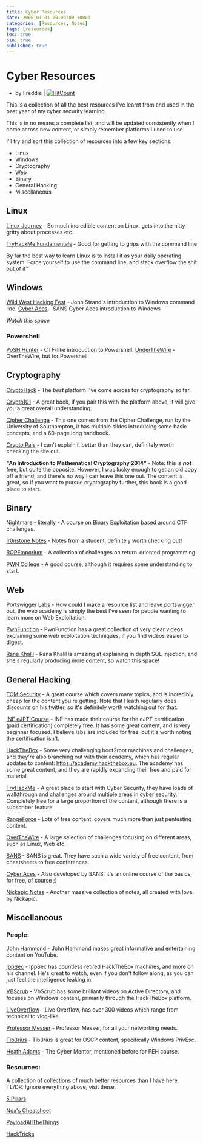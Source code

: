 ```yaml
---
title: Cyber Resources
date: 2000-01-01 00:00:00 +0000
categories: [Resources, Notes]
tags: [resources]
toc: true
pin: true
published: true
---
```



# Cyber Resources
- by Freddie | [![HitCount](http://hits.dwyl.com/Fr3dd1e/Fr3dd1egithubio/resources.svg?style=flat-square)](http://hits.dwyl.com/Fr3dd1e/Fr3dd1egithubio/resources)


This is a collection of all the best resources I've learnt from and used in the past year of my cyber security learning. 

This is in no means a complete list, and will be updated consistently when I come across new content, or simply remember platforms I used to use. 

I'll try and sort this collection of resources into a few key sections:
- Linux
- Windows
- Cryptography
- Web 
- Binary
- General Hacking
- Miscellaneous


## Linux
[Linux Journey](https://linuxjourney.com/) - So much incredible content on Linux, gets into the nitty gritty about processes etc.

[TryHackMe Fundamentals](https://tryhackme.com/module/linux-fundamentals) - Good for getting to grips with the command line

By far the best way to learn Linux is to install it as your daily operating system. 
Force yourself to use the command line, and stack overflow the shit out of it™


## Windows

[Wild West Hacking Fest](https://youtu.be/Sdz1IOQghgo) - John Strand's introduction to Windows command line.
[Cyber Aces](https://tutorials.cyberaces.org/tutorials/view/1-2-3.html) - SANS Cyber Aces introduction to Windows

*Watch this space*

### Powershell
[PoSH Hunter](https://posh-hunter.com/) - CTF-like introduction to Powershell.
[UnderTheWire](https://underthewire.tech/) - OverTheWire, but for Powershell.



## Cryptography
[CryptoHack](https://cryptohack.org/) - The *best* platform I've come across for cryptography so far.

[Crypto101](https://www.crypto101.io/) - A great book, if you pair this with the platform above, it will give you a great overall understanding.

[Cipher Challenge](https://www.cipherchallenge.org/resources-media/) - This one comes from the Cipher Challenge, run by the University of Southampton, it has multiple slides introducing some basic concepts, and a 60-page long handbook.

[Crypto Pals](https://cryptopals.com) - I can't explain it better than they can, definitely worth checking the site out.

**"An Introduction to Mathematical Cryptography 2014"** - Note: this is ***not*** free, but quite the opposite. However, I was lucky enough to get an old copy off a friend, and there's no way I can leave this one out. The content is great, so if you want to pursue cryptography further, this book is a good place to start. 



## Binary
[Nightmare - literally](https://guyinatuxedo.github.io/) - A course on Binary Exploitation based around CTF challenges. 

[Ir0nstone Notes](https://ir0nstone.gitbook.io/) - Notes from a student, definitely worth checking out!

[ROPEmporium](https://ropemporium.com/) - A collection of challenges on return-oriented programming.

[PWN College](https://pwn.college/) - A good course, although it requires some understanding to start.


## Web
[Portswigger Labs](https://portswigger.net/web-security/all-materials) - How could I make a resource list and leave portswigger out, the web academy is simply the best I've seen for people wanting to learn more on Web Exploitation.

[PwnFunction](https://www.youtube.com/watch?v=4Jk_I-cw4WE&list=PLI_rLWXMqpSl_TqX9bbisW-d7tDqcVvOJ) - PwnFunction has a great collection of very clear videos explaining some web exploitation techniques, if you find videos easier to digest.

[Rana Khalil](https://www.youtube.com/playlist?list=PLuyTk2_mYISLaZC4fVqDuW_hOk0dd5rlf) - Rana Khalil is amazing at explaining in depth SQL injection, and she's regularly producing more content, so watch this space!



## General Hacking
[TCM Security](https://academy.tcm-sec.com/p/practical-ethical-hacking-the-complete-course) - A great course which covers many topics, and is incredibly cheap for the content you're getting. Note that Heath regularly does discounts on his twitter, so it's definitely worth watching out for that.

[INE eJPT Course](https://my.ine.com/CyberSecurity/learning-paths/a223968e-3a74-45ed-884d-2d16760b8bbd/penetration-testing-student) - INE has made their course for the eJPT certification (paid certification) completely free. It has some great content, and is very beginner focused. I believe labs are included for free, but it's worth noting the certification isn't.

[HackTheBox](https://www.hackthebox.eu/) - Some very challenging boot2root machines and challenges, and they're also branching out with their academy, which has regular updates to content: https://academy.hackthebox.eu. The academy has some great content, and they are rapidly expanding their free and paid for material. 

[TryHackMe](https://tryhackme.com/) - A great place to start with Cyber Security, they have loads of walkthrough and challenges around multiple areas in cyber security. Completely free for a large proportion of the content, although there is a subscriber feature. 

[RangeForce](https://www.rangeforce.com/) - Lots of free content, covers much more than just pentesting content. 

[OverTheWire](https://overthewire.org/wargames/) - A large selection of challenges focusing on different areas, such as Linux, Web etc.

[SANS](https://www.sans.org/free) - SANS is great. They have such a wide variety of free content, from cheatsheets to free conferences. 

[Cyber Aces](https://www.cyberaces.org/) - Also developed by SANS, it's an online course of the basics, for free, of course ;)

[Nickapic Notes](https://enotes.nickapic.com/) - Another massive collection of notes, all created with love, by Nickapic.



## Miscellaneous

### People:
[John Hammond](https://www.youtube.com/channel/UCVeW9qkBjo3zosnqUbG7CFw) - John Hammond makes great informative and entertaining content on YouTube.

[IppSec](https://www.youtube.com/channel/UCa6eh7gCkpPo5XXUDfygQQA) - IppSec has countless retired HackTheBox machines, and more on his channel. He's great to watch, even if you don't follow along, as you can just feel the intelligence leaking in. 

[VBScrub](https://www.youtube.com/channel/UCpoyhjwNIWZmsiKNKpsMAQQ) - VbScrub has some brilliant videos on Active Directory, and focuses on Windows content, primarily through the HackTheBox platform. 

[LiveOverflow](https://www.youtube.com/channel/UClcE-kVhqyiHCcjYwcpfj9w) - Live Overflow, has over 300 videos which range from technical to vlog-like.

[Professor Messer](https://www.youtube.com/channel/UCkefXKtInZ9PLsoGRtml2FQ) - Professor Messer, for all your networking needs.

[Tib3rius](https://www.youtube.com/channel/UCs6dtu4e0JL-N4hVszsFpBw) - Tib3rius is great for OSCP content, specifically Windows PrivEsc.

[Heath Adams](https://www.youtube.com/channel/UC0ArlFuFYMpEewyRBzdLHiw) - The Cyber Mentor, mentioned before for PEH course. 

### Resources:
A collection of collections of much better resources than I have here. 
TL/DR: Ignore everything above, visit these.

[5 Pillars](https://dfirmadness.com/getting-into-infosec/the-five-pillars/)

[Nox's Cheatsheet](https://noxcyber.co.uk/the-cheatsheet)

[PayloadAllTheThings](https://github.com/swisskyrepo/PayloadsAllTheThings/)

[HackTricks](https://book.hacktricks.xyz/)